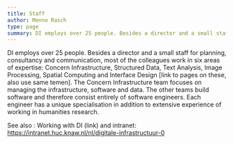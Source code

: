 ```yaml
---
title: Staff
author: Menno Rasch
type: page
summary: DI employs over 25 people. Besides a director and a small staff for planning, consultancy and communication, most of the colleagues work in six areas of expertise.
---
```

DI employs over 25 people. Besides a director and a small staff for planning, consultancy and communication, most of the colleagues work in six areas of expertise: Concern Infrastructure, Structured Data, Text Analysis, Image Processing, Spatial Computing and Interface Design [link to pages on these, also use same temen]. The Concern Infrastructure team focuses on managing the infrastructure, software and data. The other teams build software and therefore consist entirely of software engineers. Each engineer has a unique specialisation in addition to extensive experience of working in humanities research.

See also : Working with DI (link) and intranet: https://intranet.huc.knaw.nl/nl/digitale-infrastructuur-0

